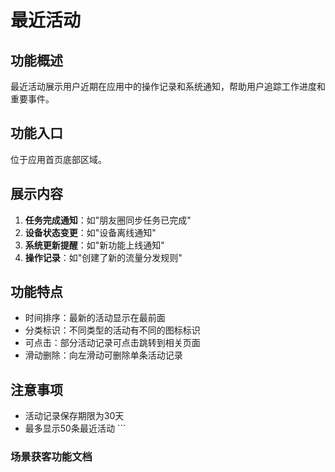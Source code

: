 # 最近活动

## 功能概述

最近活动展示用户近期在应用中的操作记录和系统通知，帮助用户追踪工作进度和重要事件。

## 功能入口

位于应用首页底部区域。

## 展示内容

1. **任务完成通知**：如"朋友圈同步任务已完成"
2. **设备状态变更**：如"设备离线通知"
3. **系统更新提醒**：如"新功能上线通知"
4. **操作记录**：如"创建了新的流量分发规则"

## 功能特点

- 时间排序：最新的活动显示在最前面
- 分类标识：不同类型的活动有不同的图标标识
- 可点击：部分活动记录可点击跳转到相关页面
- 滑动删除：向左滑动可删除单条活动记录

## 注意事项

- 活动记录保存期限为30天
- 最多显示50条最近活动
\`\`\`

### 场景获客功能文档
